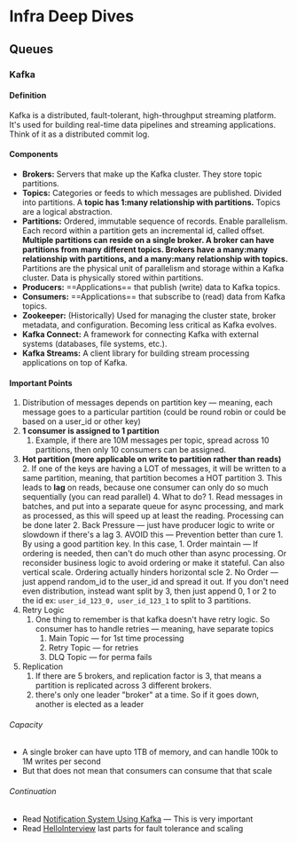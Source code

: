 # Infra Deep Dives

## Queues

### Kafka
#### Definition

Kafka is a distributed, fault-tolerant, high-throughput streaming platform. It's used for building real-time data pipelines and streaming applications. Think of it as a distributed commit log.
#### Components

*   **Brokers:** Servers that make up the Kafka cluster. They store topic partitions.
*   **Topics:** Categories or feeds to which messages are published.  Divided into partitions.  A **topic has 1:many relationship with partitions.** Topics are a logical abstraction.
*   **Partitions:**  Ordered, immutable sequence of records.  Enable parallelism.  Each record within a partition gets an incremental id, called offset. **Multiple partitions can reside on a single broker. A broker can have partitions from many different topics. Brokers have a many:many relationship with partitions, and a many:many relationship with topics.** Partitions are the physical unit of parallelism and storage within a Kafka cluster. Data is physically stored within partitions.
*   **Producers:** ==Applications== that publish (write) data to Kafka topics.
*   **Consumers:** ==Applications== that subscribe to (read) data from Kafka topics.
*   **Zookeeper:** (Historically) Used for managing the cluster state, broker metadata, and configuration.  Becoming less critical as Kafka evolves.
*   **Kafka Connect:** A framework for connecting Kafka with external systems (databases, file systems, etc.).
*   **Kafka Streams:** A client library for building stream processing applications on top of Kafka.

#### Important Points
1. Distribution of messages depends on partition key — meaning, each message goes to a particular partition (could be round robin or could be based on a user_id or other key)
2. **1 consumer is assigned to 1 partition**
	1. Example, if there are 10M messages per topic, spread across 10 partitions, then only 10 consumers can be assigned. 
3. **Hot partition (more applicable on write to partition rather than reads)**
	2. If one of the keys are having a LOT of messages, it will be written to a same partition, meaning, that partition becomes a HOT partition
	3. This leads to **lag** on reads, because one consumer can only do so much sequentially (you can read parallel)
	4. What to do? 
		1. Read messages in batches, and put into a separate queue for async processing, and mark as processed, as this will speed up at least the reading. Processing can be done later
		2. Back Pressure — just have producer logic to write or slowdown if there's a lag
		3. AVOID this — Prevention better than cure
			1. By using a good partition key. In this case, 
				1. Order maintain — If ordering is needed, then can't do much other than async processing. Or reconsider business logic to avoid ordering or make it stateful. Can also vertical scale. Ordering actually hinders horizontal scle
				2. No Order — just append random_id to the user_id and spread it out. If you don't need even distribution, instead want split by 3, then just append 0, 1 or 2 to the id ex: `user_id_123_0, user_id_123_1` to split to 3 partitions.
4. Retry Logic
	1. One thing to remember is that kafka doesn't have retry logic. So consumer has to handle retries — meaning, have separate topics
		1. Main Topic — for 1st time processing
		2. Retry Topic — for retries
		3. DLQ Topic — for perma fails
5. Replication
	1. If there are 5 brokers, and replication factor is 3, that means a partition is replicated across 3 different brokers. 
	2. there's only one leader "broker" at a time. So if it goes down, another is elected as a leader

###### Capacity
- A single broker can have upto 1TB of memory, and can handle 100k to 1M writes per second
- But that does not mean that consumers can consume that that scale 
###### Continuation
- Read [Notification System Using Kafka](use_case_notification_2.5_million_users.md) — This is very important
- Read [HelloInterview](https://www.hellointerview.com/learn/system-design/deep-dives/kafka) last parts for fault tolerance and scaling